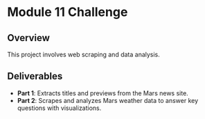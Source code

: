 # Module 11 Challenge

## Overview
This project involves web scraping and data analysis.

## Deliverables
- **Part 1**: Extracts titles and previews from the Mars news site.
- **Part 2**: Scrapes and analyzes Mars weather data to answer key questions with visualizations.


